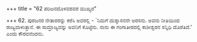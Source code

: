 +++
title = "62 ಪರಿಜನದೊಳವರವರ ಮುಖ್ಯರ"

+++
62. ಪುರಜನರ ನೇತಾರರನ್ನು ಕರೆಸಿ ಅವರಲ್ಲಿ - `ನಿಮಗೆ ದುಶ್ಶಾಸನನೇ ಅರಸನು. ಅವನು ನೀತಿಯಿಂದ ರಾಜ್ಯವಾಳುತ್ತಾನೆ. ಈ ಸಾಮ್ರಾಜ್ಯವನ್ನು ಅವನಿಗೆ ಕೊಟ್ಟೆನು. ನಾನು ಈ ಗಂಗಾತೀರದಲ್ಲಿ ಕಾಶೀಶ್ವರನ ಸನ್ನಿಧಿ ದೊರೆತಿದೆ.' ಎಂದು ಕೌರವನೆಂದನು.